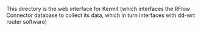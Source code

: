 This directory is the web interface for Kermit (which interfaces the RFlow Connector database to collect its data, which in turn interfaces with dd-wrt router software)
